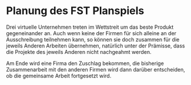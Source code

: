 <h1>Planung des FST Planspiels</h1>
Drei virtuelle Unternehmen treten im Wettstreit um das beste Produkt gegeneinander an. Auch wenn keine der Firmen für sich alleine an der Ausschreibung teilnehmen kann, so können sie doch zusammen für die jeweils Anderen Arbeiten übernehmen, natürlich unter der Prämisse, dass die Projekte des jeweils Anderen nicht nachgeahmt werden.

Am Ende wird eine Firma den Zuschlag bekommen, die bisherige Zusammenarbeit mit den anderen Firmen wird dann darüber entscheiden, ob die gemeinsame Arbeit fortgesetzt wird.
